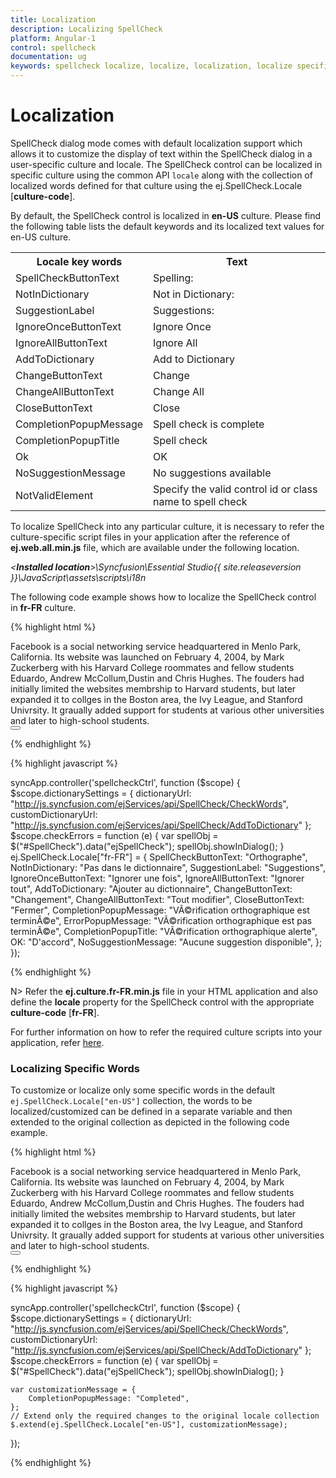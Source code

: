 ```yaml
---
title: Localization
description: Localizing SpellCheck
platform: Angular-1
control: spellcheck
documentation: ug
keywords: spellcheck localize, localize, localization, localize specific words
---
```

# Localization

SpellCheck dialog mode comes with default localization support which allows it to customize the display of text within the SpellCheck dialog in a user-specific culture and locale. The SpellCheck control can be localized in specific culture using the common API `locale` along with the collection of localized words defined for that culture using the ej.SpellCheck.Locale [**culture-code**].

By default, the SpellCheck control is localized in **en-US** culture. Please find the following table lists the default keywords and its localized text values for en-US culture.

<table>
        <tr>
            <th>
                Locale key words </th>
            <th>
                Text
            </th>
        </tr>
        <tr>
            <td>
                SpellCheckButtonText
            </td>
            <td>
                Spelling:
            </td>
        </tr>
        <tr>
            <td>
                NotInDictionary
            </td>
            <td>
                Not in Dictionary:
            </td>
        </tr>
        <tr>
            <td>
                SuggestionLabel
            </td>
            <td>
                Suggestions:
            </td>
        </tr>
        <tr>
            <td>
                IgnoreOnceButtonText
            </td>
            <td>
                Ignore Once
            </td>
        </tr>
        <tr>
            <td>
                IgnoreAllButtonText
            </td>
            <td>
                Ignore All
            </td>
        </tr>
        <tr>
            <td>
                AddToDictionary
            </td>
            <td>
                Add to Dictionary
            </td>
        </tr>
        <tr>
            <td>
                ChangeButtonText
            </td>
            <td>
                Change
            </td>
        </tr>
        <tr>
            <td>
                ChangeAllButtonText
            </td>
            <td>
                Change All
            </td>
        </tr>
        <tr>
            <td>
                CloseButtonText
            </td>
            <td>
                Close
            </td>
        </tr>
        <tr>
            <td>
                CompletionPopupMessage
            </td>
            <td>
                Spell check is complete
            </td>
        </tr>
        <tr>
            <td>
                CompletionPopupTitle
            </td>
            <td>
                Spell check
            </td>
        </tr>
        <tr>
            <td>
                Ok
            </td>
            <td>
                OK
            </td>
        </tr>
        <tr>
            <td>
                NoSuggestionMessage
            </td>
            <td>
                No suggestions available
            </td>
        </tr>
		 <tr>
            <td>
                NotValidElement
            </td>
            <td>
                Specify the valid control id or class name to spell check
            </td>
        </tr>
</table>

To localize SpellCheck into any particular culture, it is necessary to refer the culture-specific script files in your application after the reference of **ej.web.all.min.js** file, which are available under the following location.                   

_<**Installed location**>\Syncfusion\Essential Studio\{{ site.releaseversion }}\JavaScript\assets\scripts\i18n_

The following code example shows how to localize the SpellCheck control in **fr-FR** culture.

{% highlight html %}

<div ng-controller="spellcheckCtrl">
    <div id="SpellCheck" contenteditable="true" ej-spellcheck e-dictionarysettings="dictionarySettings" e-locale="fr-FR">
        Facebook is a social networking service headquartered in Menlo Park, California. Its website was launched on February 4, 2004, by Mark Zuckerberg with his Harvard College roommates and fellow students Eduardo, Andrew McCollum,Dustin and Chris Hughes. The fouders had initially limited the websites membrship to Harvard students, but later expanded it to collges in the Boston area, the Ivy League, and Stanford Univrsity. It graually added support for students at various other universities and later to high-school students.
    </div>
    <button id="CheckSpell" ej-button e-text="Spell Check" e-click="checkErrors"></button>
</div>

{% endhighlight %}

{% highlight javascript %}

syncApp.controller('spellcheckCtrl', function ($scope) {
    $scope.dictionarySettings = {
		dictionaryUrl: "http://js.syncfusion.com/ejServices/api/SpellCheck/CheckWords",
        customDictionaryUrl: "http://js.syncfusion.com/ejServices/api/SpellCheck/AddToDictionary"
	};
    $scope.checkErrors = function (e) {
        var spellObj = $("#SpellCheck").data("ejSpellCheck");
        spellObj.showInDialog();
    }
    ej.SpellCheck.Locale["fr-FR"] = {
            SpellCheckButtonText: "Orthographe",
            NotInDictionary: "Pas dans le dictionnaire",
            SuggestionLabel: "Suggestions",
            IgnoreOnceButtonText: "Ignorer une fois",
            IgnoreAllButtonText: "Ignorer tout",
            AddToDictionary: "Ajouter au dictionnaire",
            ChangeButtonText: "Changement",
            ChangeAllButtonText: "Tout modifier",
            CloseButtonText: "Fermer",
            CompletionPopupMessage: "VÃ©rification orthographique est terminÃ©e",
            ErrorPopupMessage: "VÃ©rification orthographique est pas terminÃ©e",
            CompletionPopupTitle: "VÃ©rification orthographique alerte",
            OK: "D'accord",
            NoSuggestionMessage: "Aucune suggestion disponible",
        };
});

{% endhighlight %}

N> Refer the **ej.culture.fr-FR.min.js** file in your HTML application and also define the **locale** property for the SpellCheck control with the appropriate **culture-code** [**fr-FR**].

For further information on how to refer the required culture scripts into your application, refer [here](https://help.syncfusion.com/js/localization).

### Localizing Specific Words

To customize or localize only some specific words in the default `ej.SpellCheck.Locale["en-US"]` collection, the words to be localized/customized can be defined in a separate variable and then extended to the original collection as depicted in the following code example.

{% highlight html %}

<div ng-controller="spellcheckCtrl">
    <div id="SpellCheck" contenteditable="true" ej-spellcheck e-dictionarysettings="dictionarySettings">
        Facebook is a social networking service headquartered in Menlo Park, California. Its website was launched on February 4, 2004, by Mark Zuckerberg with his Harvard College roommates and fellow students Eduardo, Andrew McCollum,Dustin and Chris Hughes. The fouders had initially limited the websites membrship to Harvard students, but later expanded it to collges in the Boston area, the Ivy League, and Stanford Univrsity. It graually added support for students at various other universities and later to high-school students.
    </div>
    <button id="CheckSpell" ej-button e-text="Spell Check" e-click="checkErrors"></button>
</div>

{% endhighlight %}

{% highlight javascript %}

syncApp.controller('spellcheckCtrl', function ($scope) {
    $scope.dictionarySettings = {
		dictionaryUrl: "http://js.syncfusion.com/ejServices/api/SpellCheck/CheckWords",
        customDictionaryUrl: "http://js.syncfusion.com/ejServices/api/SpellCheck/AddToDictionary"
	};
    $scope.checkErrors = function (e) {
        var spellObj = $("#SpellCheck").data("ejSpellCheck");
        spellObj.showInDialog();
    }
    
    var customizationMessage = {
		CompletionPopupMessage: "Completed",
	};
	// Extend only the required changes to the original locale collection
	$.extend(ej.SpellCheck.Locale["en-US"], customizationMessage);
});

{% endhighlight %}